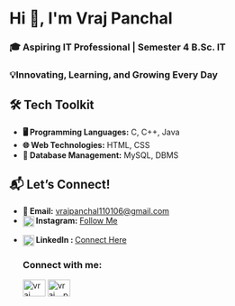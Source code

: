  <h1> Hi 👋, I'm Vraj Panchal</h1>
        <h3>🎓 Aspiring IT Professional | Semester 4 B.Sc. IT  </h3>
          <h3>💡Innovating, Learning, and Growing Every Day</h3>
      

 <section class="section">
        <h2>🛠️ Tech Toolkit</h2>
        <ul>
            <li><strong> 🖥️ Programming Languages:</strong> C, C++, Java</li>
            <li><strong> 🌐 Web Technologies:</strong> HTML, CSS </li>
            <li><strong> 📂 Database Management:</strong> MySQL, DBMS</li>
        </ul>
    </section>
    
<section class="section">
        <h2>📬 Let’s Connect!</h2>
        <ul>
            <li><strong> 📧 Email:</strong> <a href="mailto:vrajpanchal110106@gmail.com">vrajpanchal110106@gmail.com</a></li>
            <li><strong> <img align="center" src="https://raw.githubusercontent.com/rahuldkjain/github-profile-readme-generator/master/src/images/icons/Social/instagram.svg" alt="vraj._.panchal._" height="20" width="20">
  Instagram:</strong> <a href="https://www.instagram.com/vraj..panchal.?igsh=MWp4dmF6NnFxOXd5aA==&utm_source=ig_contact_invite">Follow Me</a></li>
     <li>   <p align="left">
<a href="https://linkedin.com/in/vraj panchal" target="blank"><img align="center" src="https://raw.githubusercontent.com/rahuldkjain/github-profile-readme-generator/master/src/images/icons/Social/linked-in-alt.svg" alt="vraj panchal" height="20" width="20"/></a><strong>  LinkedIn : </strong> <a href="https://www.linkedin.com/">Connect Here</a></li>


<h3 align="left">Connect with me:</h3>
<p align="left">
<a href="https://linkedin.com/in/vraj panchal" target="blank"><img align="center" src="https://raw.githubusercontent.com/rahuldkjain/github-profile-readme-generator/master/src/images/icons/Social/linked-in-alt.svg" alt="vraj panchal" height="30" width="40" /></a>
<a href="https://instagram.com/vraj._.panchal._" target="blank"><img align="center" src="https://raw.githubusercontent.com/rahuldkjain/github-profile-readme-generator/master/src/images/icons/Social/instagram.svg" alt="vraj._.panchal._" height="30" width="40" /></a>
</p>

           
       
